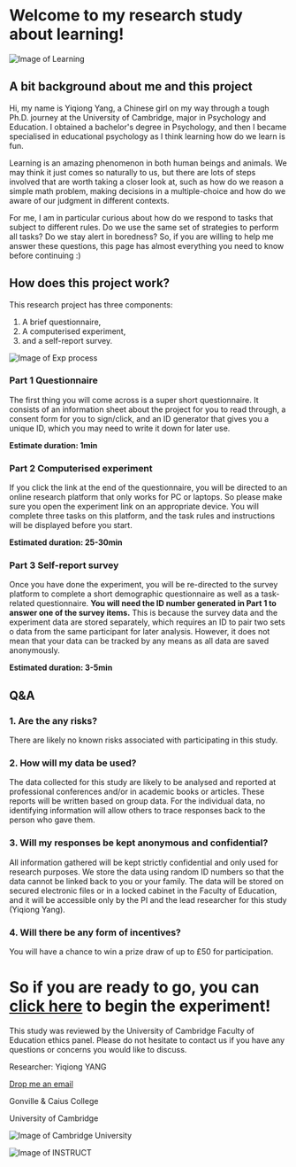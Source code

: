# Welcome to my research study about learning! 

![Image of Learning](https://www.wiley.com/learn/jossey-bass/images/what-every-teacher-should-know-about-the-science-of-learning.jpg)

## A bit background about me and this project

Hi, my name is Yiqiong Yang, a Chinese girl on my way through a tough Ph.D. journey at the University of Cambridge, major in Psychology and Education. I obtained a bachelor's degree in Psychology, and then I became specialised in educational psychology as I think learning how do we learn is fun.

Learning is an amazing phenomenon in both human beings and animals. We may think it just comes so naturally to us, but there are lots of steps involved that are worth taking a closer look at, such as how do we reason a simple math problem, making decisions in a multiple-choice and how do we aware of our judgment in different contexts.

For me, I am in particular curious about how do we respond to tasks that subject to different rules. Do we use the same set of strategies to perform all tasks? Do we stay alert in boredness? So, if you are willing to help me answer these questions, this page has almost everything you need to know before continuing :)

## How does this project work?

This research project has three components: 

1. A brief questionnaire, 
2. A computerised experiment, 
3. and a self-report survey. 


![Image of Exp process](https://i.postimg.cc/vHGssCwz/Screenshot-2021-07-28-at-19-52-34.png)

### Part 1 Questionnaire
The first thing you will come across is a super short questionnaire. It consists of an information sheet about the project for you to read through, a consent form for you to sign/click, and an ID generator that gives you a unique ID, which you may need to write it down for later use. 

__Estimate duration: 1min__

### Part 2 Computerised experiment
If you click the link at the end of the questionnaire, you will be directed to an online research platform that only works for PC or laptops. So please make sure you open the experiment link on an appropriate device. You will complete three tasks on this platform, and the task rules and instructions will be displayed before you start. 

__Estimated duration: 25-30min__

### Part 3 Self-report survey
Once you have done the experiment, you will be re-directed to the survey platform to complete a short demographic questionnaire as well as a task-related questionnaire. __You will need the ID number generated in Part 1 to answer one of the survey items.__ This is because the survey data and the experiment data are stored separately, which requires an ID to pair two sets o data from the same participant for later analysis. However, it does not mean that your data can be tracked by any means as all data are saved anonymously.  

__Estimated duration: 3-5min__


## Q&A 

### __1. Are the any risks?__

There are likely no known risks associated with participating in this study. 

### __2. How will my data be used?__

The data collected for this study are likely to be analysed and reported at professional conferences and/or in academic books or articles. These reports will be written based on group data. For the individual data, no identifying information will allow others to trace responses back to the person who gave them.

### __3. Will my responses be kept anonymous and confidential?__

All information gathered will be kept strictly confidential and only used for research purposes. We store the data using random ID numbers so that the data cannot be linked back to you or your family. The data will be stored on secured electronic files or in a locked cabinet in the Faculty of Education, and it will be accessible only by the PI and the lead researcher for this study (Yiqiong Yang).

### __4. Will there be any form of incentives?__
You will have a chance to win a prize draw of up to £50 for participation.



# So if you are ready to go, you can [click here](https://cambridge.eu.qualtrics.com/jfe/form/SV_6nCiywasShVbvkq) to begin the experiment!



This study was reviewed by the University of Cambridge Faculty of Education ethics panel. Please do not hesitate to contact us if you have any questions or concerns you would like to discuss.

Researcher: Yiqiong YANG 

[Drop me an email](yyq_experiment@hotmail.com)

Gonville & Caius College

University of Cambridge


![Image of Cambridge University](https://www.educ.cam.ac.uk/facultyweb_content/news/sites/default/files/shorthand/81/C8Adkz9Jkx/assets/mYJevb0XiO/logo-faculty-education-750x256.jpeg)

![Image of INSTRUCT](https://i1.rgstatic.net/ii/lab.file/AS%3A680533008855042%401539263121983_xl)


